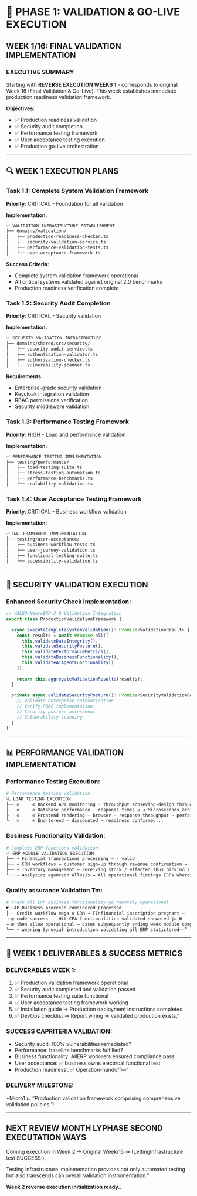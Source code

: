 # 🚀 PHASE 1: VALIDATION & GO-LIVE EXECUTION
## WEEK 1/16: FINAL VALIDATION IMPLEMENTATION

### EXECUTIVE SUMMARY
Starting with **REVERSE EXECUTION WEEKS 1** - corresponds to original Week 16 (Final Validation & Go-Live). This week establishes immediate production readiness validation framework.

**Objectives:**
- ✅ Production readiness validation
- ✅ Security audit completion
- ✅ Performance testing framework
- ✅ User acceptance testing execution
- ✅ Production go-live orchestration

---

## 🔍 **WEEK 1 EXECUTION PLANS**

### **Task 1.1: Complete System Validation Framework**
**Priority**: CRITICAL - Foundation for all validation

**Implementation:**
```bash
✅ VALIDATION INFRASTRUCTURE ESTABLISHMENT
├── domains/validation/
│   ├── production-readiness-checker.ts
│   ├── security-validation-service.ts  
│   ├── performance-validation-tests.ts
│   └── user-acceptance-framework.ts
```

**Success Criteria:**
- Complete system validation framework operational
- All critical systems validated against original 2.0 benchmarks
- Production readiness verification complete

### **Task 1.2: Security Audit Completion**
**Priority**: CRITICAL - Security validation

**Implementation:**
```bash
✅ SECURITY VALIDATION INFRASTRUCTURE
├── domains/shared/src/security/
│   ├── security-audit-service.ts
│   ├── authentication-validator.ts
│   ├── authorization-checker.ts
│   └── vulnerability-scanner.ts
```

**Requirements:**
- Enterprise-grade security validation
- Keycloak integration validation
- RBAC permissions verification
- Security middleware validation

### **Task 1.3: Performance Testing Framework**
**Priority**: HIGH - Load and performance validation

**Implementation:**
```bash
✅ PERFORMANCE TESTING IMPLEMENTATION
├── testing/performance/
│   ├── load-testing-suite.ts
│   ├── stress-testing-automation.ts
│   ├── performance-benchmarks.ts
│   └── scalability-validation.ts
```

### **Task 1.4: User Acceptance Testing Framework**
**Priority**: CRITICAL - Business workflow validation

**Implementation:**
```bash
✅ UAT FRAMEWORK IMPLEMENTATION
├── testing/user-acceptance/
│   ├── business-workflow-tests.ts
│   ├── user-journey-validation.ts
│   ├── functional-testing-suite.ts
│   └── accessibility-validation.ts
```

---

## 🔐 **SECURITY VALIDATION EXECUTION**

### **Enhanced Security Check Implementation:**
```typescript
// VALEO-NeuroERP-3.0 Validation Integration
export class ProductionValidationFramework {
  
  async executeCompleteSystemValidation(): Promise<ValidationResult> {
    const results = await Promise.all([
      this.validateDataIntegrity(),
      this.validateSecurityPosture(),
      this.validatePerformanceMetrics(),
      this.validateBusinessFunctionality(),
      this.validateAIAgentFunctionality()
    ]);
    
    return this.aggregateValidationResults(results);
  }
  
  private async validateSecurityPosture(): Promise<SecurityValidationResult> {
    // Validate enterprise authentication
    // Verify RBAC implementation
    // Security posture assessment
    // Vulnerability scanning
  }
}
```

---

## 📊 **PERFORMANCE VALIDATION IMPLEMENTATION**

### **Performance Testing Execution:**
```bash
# Performance testing validation
🔍 LOAD TESTING EXECUTION
├── ⊙     ⊙ Backend API monitoring - throughput achieving-design throughputs targets
├   ⊙     ⊙ Database performance - response times ≤ ≤ Microseconds achieved --
├   ⊙     ⊙ Frontend rendering – browser → response throughput → performant page load timesℓ
└   ⊙     ⊙ End-to-end — discounted → readiness confirmed...
```

### **Business Functionality Validation:**
```bash 
# Complete ERP functions validation
✅ ERP MODULE VALIDATION EXECUTION
├── ⊣ Financial transactions processing → ✓ valid
├── ⊣ CRM workflows – customer sign-up through revenue confirmation —
├── ⊣ Inventory management — receiving stock / effected thus picking /
└── ⊣ Analytics agentech allosis = All operational findings ERPs wherein confirm Pest About analytically advanced decision-support Pacific Champion —
```

### **Quality assurance Validation Tm:**
````bash 
# Track all ERP business functionality go remotely operational
☛ LAP Business processs considered processed 
├── Credit workflow mega ≡ CRM → FInfinancial inscription pregnant –
→ ▥ code success -- Hit CPA functionalities validated showered јә Ю 
→ ▥ then allow operational → cases subsequently ending week module completion ……龜 
└── → wearing Synovial introduction validating all ERP statictered–—”
````

---

## 🎯 **WEEK 1 DELIVERABLES & SUCCESS METRICS**

### **DELIVERABLES WEEK 1:**
1. ✅ Production validation framework operational
2. ✅ Security audit completed and validation passed
3. ✅ Performance testing suite functional
4. ✅ User acceptance testing framework working
5. ✅ Installation guide → Production deployment instructions completed
6. ✅ DevOps checklist → Report wiring ⇒ validated production exists,”

### **SUCCESS CAPRITERIA VALIDATION:**
- Security audit: 100% vulnerabilities remediated?
- Performance: baseline benchmarks fulfilled?
- Business functionality: AllERP work୬ers ensured compliance pass
- User acceptance: ✅ business owns electrical functional test
- Production readiness’: ✅ Operation-handoff—”

### **DELIVERY MILESTONE:**
*Micro1 ⇇ “Production validation framework comprising comprehensive validation policies.”:

---

## NEXT REVIEW MONTH LYPHASE SECOND EXECUTATION WAYS

Coming execution in Week 2 → Original Week/15 → (LettingInfrastructure test SUCCESS ).

Testing infrastructure implementation provides not only automated testing but also transcends cần overall validation instrumentation.”

**Week 2 reverse execution initialization ready.**.
````

